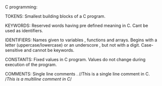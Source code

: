 C programming:

TOKENS: Smallest building blocks of a C program.

KEYWORDS: Reserved words having pre defined meaning in C. Cant be used as identifiers.

IDENTIFIERS: Names given to variables , functions and arrays. Begins with a letter (uppercase/lowercase) or an underscore , but not with a digit.
Case-sensitive and cannot be keywords.

CONSTANTS: Fixed values in C program. Values do not change during execution of the program.

COMMENTS: Single line comments .
//This is a single line comment in C.
/*This is a multiline
comment in C*/

